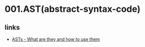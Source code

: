 # 001.AST(abstract-syntax-code)

## links

- [ASTs - What are they and how to use them](https://www.twilio.com/blog/abstract-syntax-trees)
